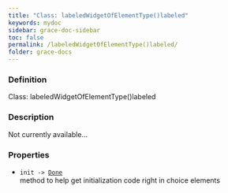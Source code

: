 ```yaml
---
title: "Class: labeledWidgetOfElementType()labeled"
keywords: mydoc
sidebar: grace-doc-sidebar
toc: false
permalink: /labeledWidgetOfElementType()labeled/
folder: grace-docs
---
```


### Definition
Class: labeledWidgetOfElementType()labeled  

### Description
Not currently available...  

### Properties
  
- `init -> `[`Done`]({{site.baseurl}}/404)  
method to help get initialization code right in choice elements
